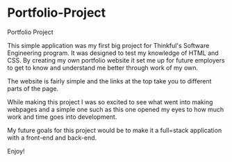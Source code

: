 # Portfolio-Project
Portfolio Project

This simple application was my first big project for Thinkful's Software Engineering program. It was designed to test my knowledge of HTML and CSS. By creating my own portfolio website it set me up for future employers to get to know and understand me better through work of my own.

The website is fairly simple and the links at the top take you to different parts of the page.

While making this project I was so excited to see what went into making webpages and a simple one such as this one opened my eyes to how much work and time goes into development.

My future goals for this project would be to make it a full=stack application with a front-end and back-end.

Enjoy!
